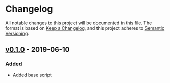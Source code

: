 <!-- markdownlint-disable MD024 -->

# Changelog #

All notable changes to this project will be documented in this file.
The format is based on [Keep a Changelog](https://keepachangelog.com/en/1.0.0/),
and this project adheres to [Semantic Versioning](https://semver.org/spec/v2.0.0.html).

## [v0.1.0] - 2019-06-10 ##

### Added ###

* Added base script

[v0.1.0]: https://github.com/SpEZiiL/utest-script/releases/tag/v0.1.0
